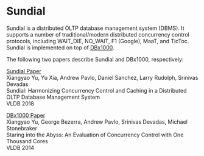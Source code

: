Sundial
=======

Sundial is a distributed OLTP database management system (DBMS). It supports a number of traditional/modern distributed concurrency control protocols, including WAIT_DIE, NO_WAIT, F1 (Google), MaaT, and TicToc. Sundial is implemented on top of [DBx1000](https://github.com/yxymit/DBx1000). 

The following two papers describe Sundial and DBx1000, respectively: 

[Sundial Paper](http://xiangyaoyu.net/pubs/sundial.pdf)  
Xiangyao Yu, Yu Xia, Andrew Pavlo, Daniel Sanchez, Larry Rudolph, Srinivas Devadas  
Sundial: Harmonizing Concurrency Control and Caching in a Distributed OLTP Database Management System  
VLDB 2018
    
[DBx1000 Paper](http://www.vldb.org/pvldb/vol8/p209-yu.pdf)  
Xiangyao Yu, George Bezerra, Andrew Pavlo, Srinivas Devadas, Michael Stonebraker  
Staring into the Abyss: An Evaluation of Concurrency Control with One Thousand Cores  
VLDB 2014
